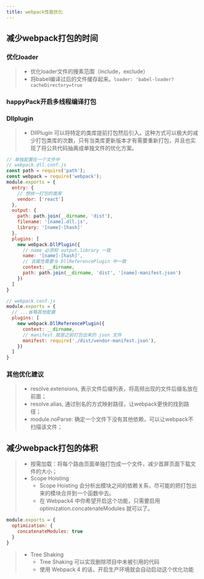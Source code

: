 ```yaml
---
title: webpack性能优化
---
```


## 减少webpack打包的时间
### 优化loader
> - 优化loader文件的搜素范围（include，exclude）
> - 将babel编译过后的文件缓存起来。`loader: 'babel-loader?cacheDirectory=true`

### happyPack开启多线程编译打包

### Dllplugin
> - DllPlugin 可以将特定的类库提前打包然后引入。这种方式可以极大的减少打包类库的次数，只有当类库更新版本才有需要重新打包，并且也实现了将公共代码抽离成单独文件的优化方案。
```javascript
// 单独配置在一个文件中
// webpack.dll.conf.js
const path = require('path');
const webpack = require('webpack');
module.exports = {
  entry: {
    // 想统一打包的类库
    vendor: ['react']
  },
  output: {
    path: path.join(__dirname, 'dist'),
    filename: '[name].dll.js',
    library: '[name]-[hash]'
  },
  plugins: [
    new webpack.DllPlugin({
      // name 必须和 output.library 一致
      name: '[name]-[hash]',
      // 该属性需要与 DllReferencePlugin 中一致
      context: __dirname,
      path: path.join(__dirname, 'dist', '[name]-manifest.json')
    })
  ]
}
```
```javascript
// webpack.conf.js
module.exports = {
  // ...省略其他配置
  plugins: [
    new webpack.DllReferencePlugin({
      context: __dirname,
      // manifest 就是之前打包出来的 json 文件
      manifest: require('./dist/vendor-manifest.json'),
    })
  ]
}
```

### 其他优化建议
> - resolve.extensions, 表示文件后缀列表，将高频出现的文件后缀名放在前面；
> - resolve.alias, 通过别名的方式映射路径，让webpack更快的找到路径；
> - module.noParse: 确定一个文件下没有其他依赖，可以让webpack不扫描该文件；

## 减少webpack打包的体积
> - 按需加载：将每个路由页面单独打包成一个文件，减少首屏页面下载文件的大小；
> - Scope Hoisting
>   - Scope Hoisting 会分析出模块之间的依赖关系，尽可能的把打包出来的模块合并到一个函数中去。
>   - 在 Webpack4 中你希望开启这个功能，只需要启用 optimization.concatenateModules 就可以了。
```javascript
module.exports = {
  optimization: {
    concatenateModules: true
  }
}
```
> - Tree Shaking
>   - Tree Shaking 可以实现删除项目中未被引用的代码
>   - 使用 Webpack 4 的话，开启生产环境就会自动启动这个优化功能
